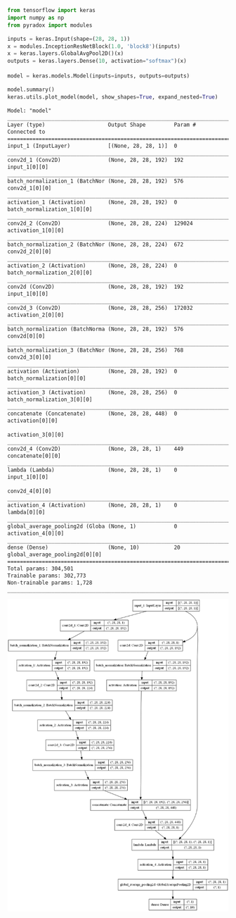 ```python
from tensorflow import keras
import numpy as np
from pyradox import modules
```


```python
inputs = keras.Input(shape=(28, 28, 1))
x = modules.InceptionResNetBlock(1.0, 'block8')(inputs)
x = keras.layers.GlobalAvgPool2D()(x)
outputs = keras.layers.Dense(10, activation="softmax")(x)

model = keras.models.Model(inputs=inputs, outputs=outputs) 
```


```python
model.summary()
keras.utils.plot_model(model, show_shapes=True, expand_nested=True)
```

    Model: "model"
    __________________________________________________________________________________________________
    Layer (type)                    Output Shape         Param #     Connected to                     
    ==================================================================================================
    input_1 (InputLayer)            [(None, 28, 28, 1)]  0                                            
    __________________________________________________________________________________________________
    conv2d_1 (Conv2D)               (None, 28, 28, 192)  192         input_1[0][0]                    
    __________________________________________________________________________________________________
    batch_normalization_1 (BatchNor (None, 28, 28, 192)  576         conv2d_1[0][0]                   
    __________________________________________________________________________________________________
    activation_1 (Activation)       (None, 28, 28, 192)  0           batch_normalization_1[0][0]      
    __________________________________________________________________________________________________
    conv2d_2 (Conv2D)               (None, 28, 28, 224)  129024      activation_1[0][0]               
    __________________________________________________________________________________________________
    batch_normalization_2 (BatchNor (None, 28, 28, 224)  672         conv2d_2[0][0]                   
    __________________________________________________________________________________________________
    activation_2 (Activation)       (None, 28, 28, 224)  0           batch_normalization_2[0][0]      
    __________________________________________________________________________________________________
    conv2d (Conv2D)                 (None, 28, 28, 192)  192         input_1[0][0]                    
    __________________________________________________________________________________________________
    conv2d_3 (Conv2D)               (None, 28, 28, 256)  172032      activation_2[0][0]               
    __________________________________________________________________________________________________
    batch_normalization (BatchNorma (None, 28, 28, 192)  576         conv2d[0][0]                     
    __________________________________________________________________________________________________
    batch_normalization_3 (BatchNor (None, 28, 28, 256)  768         conv2d_3[0][0]                   
    __________________________________________________________________________________________________
    activation (Activation)         (None, 28, 28, 192)  0           batch_normalization[0][0]        
    __________________________________________________________________________________________________
    activation_3 (Activation)       (None, 28, 28, 256)  0           batch_normalization_3[0][0]      
    __________________________________________________________________________________________________
    concatenate (Concatenate)       (None, 28, 28, 448)  0           activation[0][0]                 
                                                                     activation_3[0][0]               
    __________________________________________________________________________________________________
    conv2d_4 (Conv2D)               (None, 28, 28, 1)    449         concatenate[0][0]                
    __________________________________________________________________________________________________
    lambda (Lambda)                 (None, 28, 28, 1)    0           input_1[0][0]                    
                                                                     conv2d_4[0][0]                   
    __________________________________________________________________________________________________
    activation_4 (Activation)       (None, 28, 28, 1)    0           lambda[0][0]                     
    __________________________________________________________________________________________________
    global_average_pooling2d (Globa (None, 1)            0           activation_4[0][0]               
    __________________________________________________________________________________________________
    dense (Dense)                   (None, 10)           20          global_average_pooling2d[0][0]   
    ==================================================================================================
    Total params: 304,501
    Trainable params: 302,773
    Non-trainable params: 1,728
    __________________________________________________________________________________________________
    




![png](output_3_1.png)
